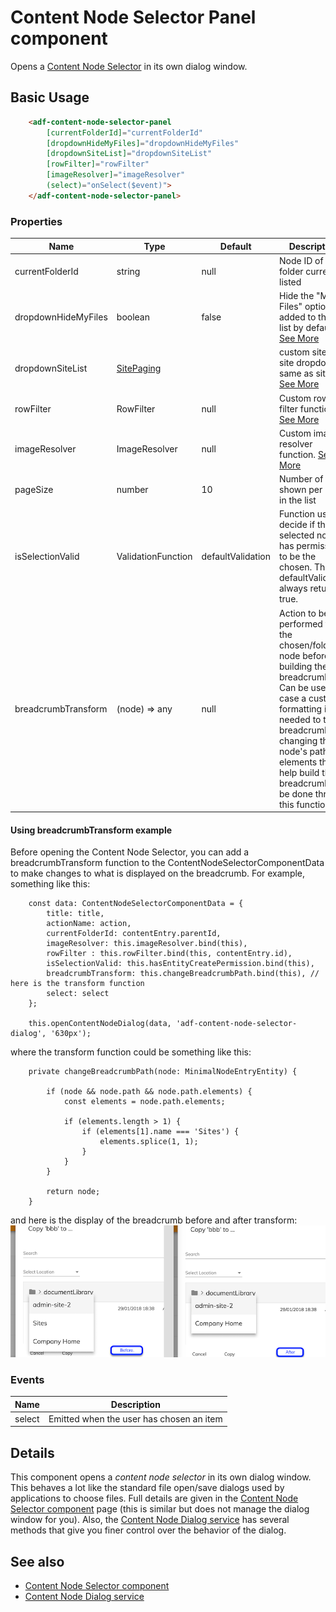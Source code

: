 # Content Node Selector Panel component

Opens a [Content Node Selector](content-node-selector.component.md) in its own dialog window.

## Basic Usage

```html
    <adf-content-node-selector-panel
        [currentFolderId]="currentFolderId"
        [dropdownHideMyFiles]="dropdownHideMyFiles"
        [dropdownSiteList]="dropdownSiteList"
        [rowFilter]="rowFilter"
        [imageResolver]="imageResolver"
        (select)="onSelect($event)">
    </adf-content-node-selector-panel>
```

### Properties

| Name | Type | Default | Description |
| ---- | ---- | ------- | ----------- |
| currentFolderId | string | null | Node ID of the folder currently listed |
| dropdownHideMyFiles | boolean | false | Hide the "My Files" option added to the site list by default. [See More](sites-dropdown.component.md) |
| dropdownSiteList | [SitePaging](https://github.com/Alfresco/alfresco-js-api/blob/master/src/alfresco-core-rest-api/docs/SitePaging.md) |  | custom site for site dropdown same as siteList. [See More](sites-dropdown.component.md#properties) |
| rowFilter | RowFilter | null | Custom row filter function. [See More](document-list.component.md#custom-row-filter) |
| imageResolver | ImageResolver | null | Custom image resolver function. [See More](document-list.component.md#custom-image-resolver) |
| pageSize | number | 10 | Number of items shown per page in the list |
| isSelectionValid | ValidationFunction | defaultValidation | Function used to decide if the selected node has permission to be the chosen. The defaultValidation always returns true.  |
| breadcrumbTransform | (node) => any | null | Action to be performed to the chosen/folder node before building the breadcrumb UI. Can be useful in case a custom formatting is needed to the breadcrumb, so changing the node's path elements that help build the breadcrumb can be done through this function. |

#### Using breadcrumbTransform example

Before opening the Content Node Selector, you can add a breadcrumbTransform function to the ContentNodeSelectorComponentData to make changes to what is displayed on the breadcrumb. For example, something like this:
```
    const data: ContentNodeSelectorComponentData = {
        title: title,
        actionName: action,
        currentFolderId: contentEntry.parentId,
        imageResolver: this.imageResolver.bind(this),
        rowFilter : this.rowFilter.bind(this, contentEntry.id),
        isSelectionValid: this.hasEntityCreatePermission.bind(this),
        breadcrumbTransform: this.changeBreadcrumbPath.bind(this), // here is the transform function
        select: select
    };

    this.openContentNodeDialog(data, 'adf-content-node-selector-dialog', '630px');
```
where the transform function could be something like this:
```
    private changeBreadcrumbPath(node: MinimalNodeEntryEntity) {

        if (node && node.path && node.path.elements) {
            const elements = node.path.elements;

            if (elements.length > 1) {
                if (elements[1].name === 'Sites') {
                    elements.splice(1, 1);
                }
            }
        }

        return node;
    }
```
and here is the display of the breadcrumb before and after transform:
![Content Node Selector breadcrumbTransfrom before/after screenshot](docassets/images/breadcrumbTransform.png)


### Events

| Name | Description |
| ---- | ----------- |
| select | Emitted when the user has chosen an item |

## Details

This component opens a _content node selector_ in its own dialog window. This behaves a lot like the
standard file open/save dialogs used by applications to choose files. Full details are given in the
[Content Node Selector component](content-node-selector.component.md) page (this is similar but does
not manage the dialog window for you). Also, the
[Content Node Dialog service](content-node-dialog.service.md) has several methods that give you
finer control over the behavior of the dialog.

## See also

-   [Content Node Selector component](content-node-selector.component.md)
-   [Content Node Dialog service](content-node-dialog.service.md)
